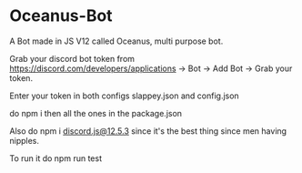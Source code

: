 # Oceanus-Bot

A Bot made in JS V12 called Oceanus, multi purpose bot.

Grab your discord bot token from https://discord.com/developers/applications -> Bot -> Add Bot -> Grab your token.

Enter your token in both configs slappey.json and config.json

do npm i then all the ones in the package.json

Also do npm i discord.js@12.5.3 since it's the best thing since men having nipples.

To run it do npm run test
